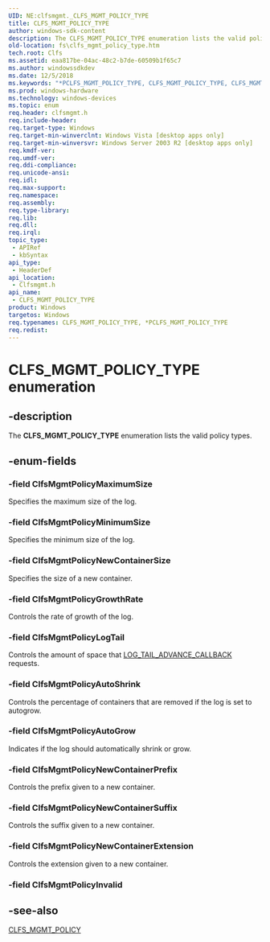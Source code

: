 ```yaml
---
UID: NE:clfsmgmt._CLFS_MGMT_POLICY_TYPE
title: CLFS_MGMT_POLICY_TYPE
author: windows-sdk-content
description: The CLFS_MGMT_POLICY_TYPE enumeration lists the valid policy types.
old-location: fs\clfs_mgmt_policy_type.htm
tech.root: Clfs
ms.assetid: eaa817be-04ac-48c2-b7de-60509b1f65c7
ms.author: windowssdkdev
ms.date: 12/5/2018
ms.keywords: "*PCLFS_MGMT_POLICY_TYPE, CLFS_MGMT_POLICY_TYPE, CLFS_MGMT_POLICY_TYPE enumeration [Files], ClfsMgmtPolicyAutoGrow, ClfsMgmtPolicyAutoShrink, ClfsMgmtPolicyGrowthRate, ClfsMgmtPolicyLogTail, ClfsMgmtPolicyMaximumSize, ClfsMgmtPolicyMinimumSize, ClfsMgmtPolicyNewContainerExtension, ClfsMgmtPolicyNewContainerPrefix, ClfsMgmtPolicyNewContainerSize, ClfsMgmtPolicyNewContainerSuffix, PCLFS_MGMT_POLICY_TYPE, PCLFS_MGMT_POLICY_TYPE enumeration pointer [Files], clfsmgmt/CLFS_MGMT_POLICY_TYPE, clfsmgmt/ClfsMgmtPolicyAutoGrow, clfsmgmt/ClfsMgmtPolicyAutoShrink, clfsmgmt/ClfsMgmtPolicyGrowthRate, clfsmgmt/ClfsMgmtPolicyLogTail, clfsmgmt/ClfsMgmtPolicyMaximumSize, clfsmgmt/ClfsMgmtPolicyMinimumSize, clfsmgmt/ClfsMgmtPolicyNewContainerExtension, clfsmgmt/ClfsMgmtPolicyNewContainerPrefix, clfsmgmt/ClfsMgmtPolicyNewContainerSize, clfsmgmt/ClfsMgmtPolicyNewContainerSuffix, clfsmgmt/PCLFS_MGMT_POLICY_TYPE, fs.clfs_mgmt_policy_type"
ms.prod: windows-hardware
ms.technology: windows-devices
ms.topic: enum
req.header: clfsmgmt.h
req.include-header: 
req.target-type: Windows
req.target-min-winverclnt: Windows Vista [desktop apps only]
req.target-min-winversvr: Windows Server 2003 R2 [desktop apps only]
req.kmdf-ver: 
req.umdf-ver: 
req.ddi-compliance: 
req.unicode-ansi: 
req.idl: 
req.max-support: 
req.namespace: 
req.assembly: 
req.type-library: 
req.lib: 
req.dll: 
req.irql: 
topic_type:
 - APIRef
 - kbSyntax
api_type:
 - HeaderDef
api_location:
 - Clfsmgmt.h
api_name:
 - CLFS_MGMT_POLICY_TYPE
product: Windows
targetos: Windows
req.typenames: CLFS_MGMT_POLICY_TYPE, *PCLFS_MGMT_POLICY_TYPE
req.redist: 
---
```


# CLFS_MGMT_POLICY_TYPE enumeration


## -description


The <b>CLFS_MGMT_POLICY_TYPE</b> enumeration lists the valid policy types.


## -enum-fields




### -field ClfsMgmtPolicyMaximumSize

Specifies the maximum size of the log.


### -field ClfsMgmtPolicyMinimumSize

Specifies the minimum size of the log.


### -field ClfsMgmtPolicyNewContainerSize

Specifies the size of a new container.


### -field ClfsMgmtPolicyGrowthRate

Controls the rate of growth of the log. 


### -field ClfsMgmtPolicyLogTail

Controls the amount of space that   <a href="https://msdn.microsoft.com/dfa64e5e-55ef-4102-90d5-104b1a624267">LOG_TAIL_ADVANCE_CALLBACK</a> requests.


### -field ClfsMgmtPolicyAutoShrink

Controls the percentage of containers that are removed if the log is set to autogrow.


### -field ClfsMgmtPolicyAutoGrow

Indicates if the log should automatically shrink or grow.


### -field ClfsMgmtPolicyNewContainerPrefix

Controls the prefix given to a new container.


### -field ClfsMgmtPolicyNewContainerSuffix

Controls the suffix given to a new container.


### -field ClfsMgmtPolicyNewContainerExtension

Controls the extension given to a new container.


### -field ClfsMgmtPolicyInvalid




## -see-also




<a href="https://msdn.microsoft.com/3f5d9c38-b299-4102-9786-115ece5b0928">CLFS_MGMT_POLICY</a>
 

 

